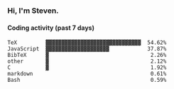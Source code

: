 ### Hi, I'm Steven.

#### Coding activity (past 7 days)
```
TeX         ▓▓▓▓▓▓▓▓▓▓▓▓▓▓▓▓▓▓▓▓▓▓▓▓▓▓▓▓▓▓  54.62%
JavaScript  ▓▓▓▓▓▓▓▓▓▓▓▓▓▓▓▓▓▓▓▓            37.87%
BibTeX      ▓                                2.26%
other       ▓                                2.12%
C           ▓                                1.92%
markdown                                     0.61%
Bash                                         0.59%
```

